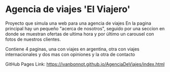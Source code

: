 
# Agencia de viajes 'El Viajero'

Proyecto que simula una web para una agencia de viajes
En la pagina principal hay un pequeño "acerca de nosotros", 
seguido por una seccion en donde se muestran ofertas de ultima hora 
y por último un carousel con fotos de nuestros clientes.

Contiene 4 paginas, una con viajes en argentina, otra con viajes internacionales
y dos mas con opiniones y la otra de contacto

GitHub Pages Link:
https://ivanbonnot.github.io/AgenciaDeViajes/index.html
